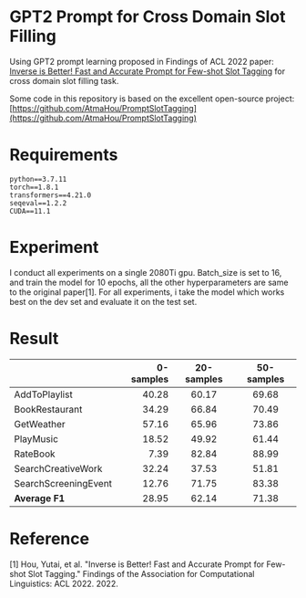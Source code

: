 # GPT2 Prompt for Cross Domain Slot Filling
Using GPT2 prompt learning proposed in Findings of ACL 2022 paper: [Inverse is Better! Fast and Accurate Prompt for Few-shot Slot Tagging](https://arxiv.org/pdf/2204.00885.pdf) for cross domain slot filling task.


Some code in this repository is based on the excellent open-source project: [https://github.com/AtmaHou/PromptSlotTagging](https://github.com/AtmaHou/PromptSlotTagging)


# Requirements
```
python==3.7.11
torch==1.8.1
transformers==4.21.0
seqeval==1.2.2
CUDA==11.1
```

# Experiment
I conduct all experiments on a single 2080Ti gpu. Batch_size is set to 16, and train the model for 10 epochs, all the other hyperparameters are same to the original paper[1]. For all experiments, i take the model which works best on the dev set and evaluate it on the test set.

# Result

|  | 0-samples | 20-samples | 50-samples |
| :-----| ----: | :----: | :----: |
| AddToPlaylist | 40.28 | 60.17 | 69.68 |
| BookRestaurant | 34.29 | 66.84 | 70.49 |
| GetWeather | 57.16 | 65.96 | 73.86 |
| PlayMusic | 18.52 | 49.92 | 61.44 |
| RateBook | 7.39 | 82.84 | 88.99 |
| SearchCreativeWork | 32.24 | 37.53 | 51.81 |
| SearchScreeningEvent | 12.76 | 71.75 | 83.38 |
| **Average F1** | 28.95 | 62.14 | 71.38 |

# Reference
[1] Hou, Yutai, et al. "Inverse is Better! Fast and Accurate Prompt for Few-shot Slot Tagging." Findings of the Association for Computational Linguistics: ACL 2022. 2022.